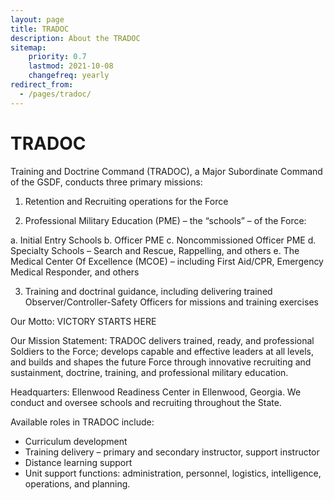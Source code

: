 ```yaml
---
layout: page
title: TRADOC
description: About the TRADOC
sitemap:
    priority: 0.7
    lastmod: 2021-10-08
    changefreq: yearly
redirect_from:
  - /pages/tradoc/
---
```


# TRADOC

Training and Doctrine Command (TRADOC), a Major Subordinate Command of the GSDF, conducts three primary missions:

1.    Retention and Recruiting operations for the Force

2.    Professional Military Education (PME) – the “schools” – of the Force:

a.  Initial Entry Schools
b.  Officer PME
c.  Noncommissioned Officer PME
d.  Specialty Schools – Search and Rescue, Rappelling, and others
e.  The Medical Center Of Excellence (MCOE) – including First Aid/CPR, Emergency Medical Responder, and others

3.    Training and doctrinal guidance, including delivering trained Observer/Controller-Safety Officers for missions and training exercises

Our Motto: VICTORY STARTS HERE

Our Mission Statement: TRADOC delivers trained, ready, and professional Soldiers to the Force; develops capable and effective leaders at all levels, and builds and shapes the future Force through innovative recruiting and sustainment, doctrine, training, and professional military education.

Headquarters: Ellenwood Readiness Center in Ellenwood, Georgia. We conduct and oversee schools and recruiting throughout the State.

Available roles in TRADOC include:

- Curriculum development
- Training delivery – primary and secondary instructor, support instructor
- Distance learning support
- Unit support functions: administration, personnel, logistics, intelligence, operations, and planning.
